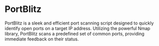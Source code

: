 # PortBlitz
PortBlitz is a sleek and efficient port scanning script designed to quickly identify open ports on a target IP address. Utilizing the powerful Nmap library, PortBlitz scans a predefined set of common ports, providing immediate feedback on their status.
